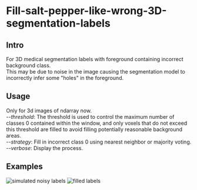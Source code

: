 # Fill-salt-pepper-like-wrong-3D-segmentation-labels
## Intro
For 3D medical segmentation labels with foreground containing incorrect background class.  
This may be due to noise in the image causing the segmentation model to incorrectly infer some "holes" in the foreground.

## Usage
Only for 3d images of ndarray now.  
--*threshold*: The threshold is used to control the maximum number of classes 0 contained within the window, and only voxels that do not exceed this threshold are filled to avoid filling potentially reasonable background areas.  
--*strategy*: Fill in incorrect class 0 using nearest neighbor or majority voting.  
--*verbose*: Display the process.  

## Examples
![simulated noisy labels](example/noisy_label_slices.png.jpg) 
![filled labels](example/filled_label_slices.png.jpg) 
